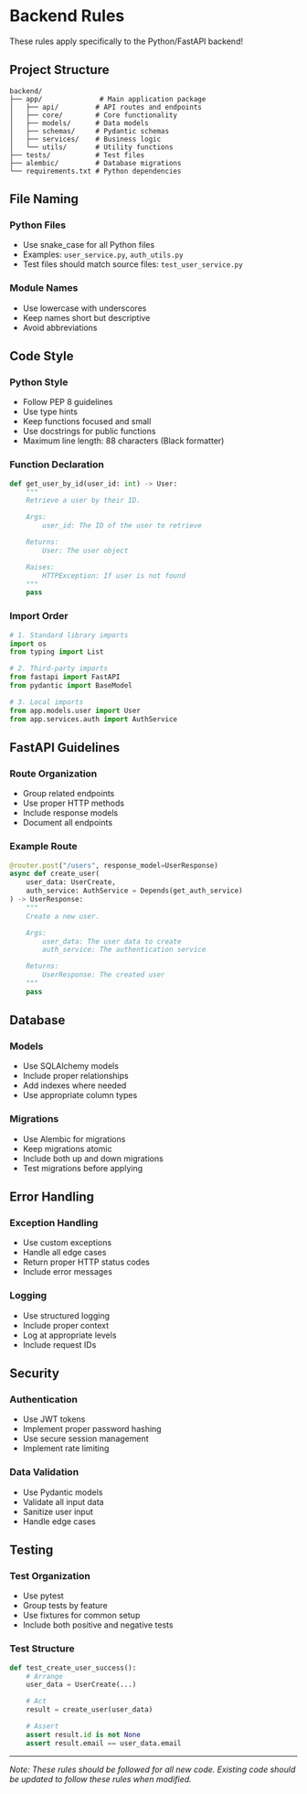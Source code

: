 # Backend Rules

These rules apply specifically to the Python/FastAPI backend!

## Project Structure

```
backend/
├── app/              # Main application package
│   ├── api/         # API routes and endpoints
│   ├── core/        # Core functionality
│   ├── models/      # Data models
│   ├── schemas/     # Pydantic schemas
│   ├── services/    # Business logic
│   └── utils/       # Utility functions
├── tests/           # Test files
├── alembic/         # Database migrations
└── requirements.txt # Python dependencies
```

## File Naming

### Python Files

- Use snake_case for all Python files
- Examples: `user_service.py`, `auth_utils.py`
- Test files should match source files: `test_user_service.py`

### Module Names

- Use lowercase with underscores
- Keep names short but descriptive
- Avoid abbreviations

## Code Style

### Python Style

- Follow PEP 8 guidelines
- Use type hints
- Keep functions focused and small
- Use docstrings for public functions
- Maximum line length: 88 characters (Black formatter)

### Function Declaration

```python
def get_user_by_id(user_id: int) -> User:
    """
    Retrieve a user by their ID.

    Args:
        user_id: The ID of the user to retrieve

    Returns:
        User: The user object

    Raises:
        HTTPException: If user is not found
    """
    pass
```

### Import Order

```python
# 1. Standard library imports
import os
from typing import List

# 2. Third-party imports
from fastapi import FastAPI
from pydantic import BaseModel

# 3. Local imports
from app.models.user import User
from app.services.auth import AuthService
```

## FastAPI Guidelines

### Route Organization

- Group related endpoints
- Use proper HTTP methods
- Include response models
- Document all endpoints

### Example Route

```python
@router.post("/users", response_model=UserResponse)
async def create_user(
    user_data: UserCreate,
    auth_service: AuthService = Depends(get_auth_service)
) -> UserResponse:
    """
    Create a new user.

    Args:
        user_data: The user data to create
        auth_service: The authentication service

    Returns:
        UserResponse: The created user
    """
    pass
```

## Database

### Models

- Use SQLAlchemy models
- Include proper relationships
- Add indexes where needed
- Use appropriate column types

### Migrations

- Use Alembic for migrations
- Keep migrations atomic
- Include both up and down migrations
- Test migrations before applying

## Error Handling

### Exception Handling

- Use custom exceptions
- Handle all edge cases
- Return proper HTTP status codes
- Include error messages

### Logging

- Use structured logging
- Include proper context
- Log at appropriate levels
- Include request IDs

## Security

### Authentication

- Use JWT tokens
- Implement proper password hashing
- Use secure session management
- Implement rate limiting

### Data Validation

- Use Pydantic models
- Validate all input data
- Sanitize user input
- Handle edge cases

## Testing

### Test Organization

- Use pytest
- Group tests by feature
- Use fixtures for common setup
- Include both positive and negative tests

### Test Structure

```python
def test_create_user_success():
    # Arrange
    user_data = UserCreate(...)

    # Act
    result = create_user(user_data)

    # Assert
    assert result.id is not None
    assert result.email == user_data.email
```

---

_Note: These rules should be followed for all new code. Existing code should be updated to follow these rules when modified._
